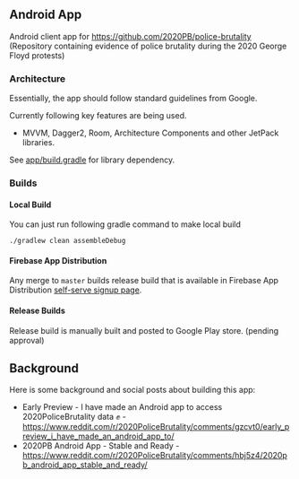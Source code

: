 ## Android App 

Android client app for https://github.com/2020PB/police-brutality (Repository containing evidence of police brutality during the 2020 George Floyd protests)

### Architecture

Essentially, the app should follow standard guidelines from Google.

Currently following key features are being used.

* MVVM, Dagger2, Room, Architecture Components and other JetPack libraries.

See [app/build.gradle](https://github.com/amardeshbd/android-police-brutality-incidents/blob/develop/android-app/app/build.gradle#L87) for library dependency.

### Builds

#### Local Build
You can just run following gradle command to make local build

```
./gradlew clean assembleDebug
```

#### Firebase App Distribution

Any merge to `master` builds release build that is available in Firebase App Distribution [self-serve signup page](https://appdistribution.firebase.dev/i/5d2cb8359305f7e7).


#### Release Builds

Release build is manually built and posted to Google Play store. (pending approval)


## Background

Here is some background and social posts about building this app:

* Early Preview - I have made an Android app to access 2020PoliceBrutality data ✊ - https://www.reddit.com/r/2020PoliceBrutality/comments/gzcvt0/early_preview_i_have_made_an_android_app_to/
* 2020PB Android App - Stable and Ready - https://www.reddit.com/r/2020PoliceBrutality/comments/hbj5z4/2020pb_android_app_stable_and_ready/
